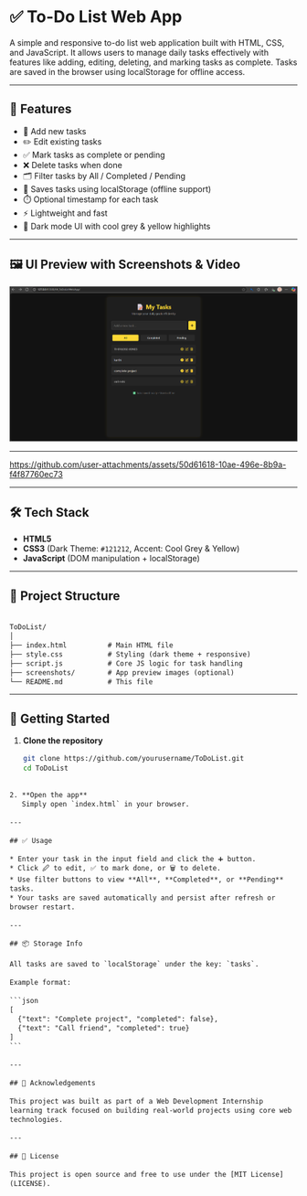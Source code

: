 # ✅ To-Do List Web App

A simple and responsive to-do list web application built with HTML, CSS, and JavaScript. It allows users to manage daily tasks effectively with features like adding, editing, deleting, and marking tasks as complete. Tasks are saved in the browser using localStorage for offline access.

---

## 📌 Features

- 📝 Add new tasks
- ✏️ Edit existing tasks
- ✅ Mark tasks as complete or pending
- ❌ Delete tasks when done
- 🗂️ Filter tasks by All / Completed / Pending
- 💾 Saves tasks using localStorage (offline support)
- ⏱️ Optional timestamp for each task
- ⚡ Lightweight and fast
- 🌙 Dark mode UI with cool grey & yellow highlights

---

## 🖼️ UI Preview with Screenshots & Video 

![To-Do App Screenshot](https://github.com/ThiriloseJonesNithish-R/WebDevelopmentInternship/blob/25cc253a72a34d98f6b7055d91ad0f898cd289d4/04_ToDoListWebApp/screenshots/preview.png)

---

https://github.com/user-attachments/assets/50d61618-10ae-496e-8b9a-f4f87760ec73

---

## 🛠️ Tech Stack

- **HTML5**
- **CSS3** (Dark Theme: `#121212`, Accent: Cool Grey & Yellow)
- **JavaScript** (DOM manipulation + localStorage)

---

## 📂 Project Structure

```

ToDoList/
│
├── index.html          # Main HTML file
├── style.css           # Styling (dark theme + responsive)
├── script.js           # Core JS logic for task handling
├── screenshots/        # App preview images (optional)
└── README.md           # This file

````

---

## 🚀 Getting Started

1. **Clone the repository**
   ```bash
   git clone https://github.com/yourusername/ToDoList.git
   cd ToDoList
````

2. **Open the app**
   Simply open `index.html` in your browser.

---

## ✅ Usage

* Enter your task in the input field and click the ➕ button.
* Click 🖉 to edit, ✅ to mark done, or 🗑️ to delete.
* Use filter buttons to view **All**, **Completed**, or **Pending** tasks.
* Your tasks are saved automatically and persist after refresh or browser restart.

---

## 📦 Storage Info

All tasks are saved to `localStorage` under the key: `tasks`.

Example format:

```json
[
  {"text": "Complete project", "completed": false},
  {"text": "Call friend", "completed": true}
]
```

---

## 🙌 Acknowledgements

This project was built as part of a Web Development Internship learning track focused on building real-world projects using core web technologies.

---

## 📃 License

This project is open source and free to use under the [MIT License](LICENSE).
